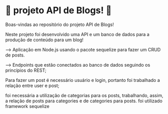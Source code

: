 # 🚧 projeto API de Blogs! 🚧

Boas-vindas ao repositório do projeto API de Blogs!


Neste projeto foi desenvolvido uma API e um banco de dados para a produção de conteúdo para um blog!

--> Aplicação em Node.js usando o pacote sequelize para fazer um CRUD de posts.

--> Endpoints que estão conectados ao banco de dados seguindo os princípios do REST;

Para fazer um post é necessário usuário e login, portanto foi trabalhado a relação entre user e post;

foi necessária a utilização de categorias para os posts, trabalhando, assim, a relação de posts para categories e de categories para posts.
foi utilizado framework sequelize

